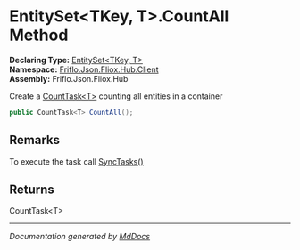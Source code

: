 ﻿<!--  
  <auto-generated>   
    The contents of this file were generated by a tool.  
    Changes to this file may be list if the file is regenerated  
  </auto-generated>   
-->

# EntitySet\<TKey, T\>.CountAll Method

**Declaring Type:** [EntitySet\<TKey, T\>](../index.md)  
**Namespace:** [Friflo.Json.Fliox.Hub.Client](../../index.md)  
**Assembly:** Friflo.Json.Fliox.Hub

Create a [CountTask\<T\>](../../CountTask-1/index.md) counting all entities in a container

```csharp
public CountTask<T> CountAll();
```

## Remarks

 To execute the task call [SyncTasks()](../../FlioxClient/methods/SyncTasks.md)

## Returns

CountTask\<T\>

___

*Documentation generated by [MdDocs](https://github.com/ap0llo/mddocs)*
